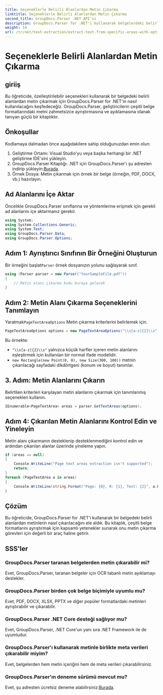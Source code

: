 ```yaml
---
title: Seçeneklerle Belirli Alanlardan Metin Çıkarma
linktitle: Seçeneklerle Belirli Alanlardan Metin Çıkarma
second_title: GroupDocs.Parser .NET API'si
description: GroupDocs.Parser for .NET'i kullanarak belgelerdeki belirli alanlardan metni nasıl çıkaracağınızı öğrenin. Bu eğitimle gelişmiş metin çıkarma seçeneklerini keşfedin.
weight: 14
url: /tr/net/text-extraction/extract-text-from-specific-areas-with-options/
---
```


# Seçeneklerle Belirli Alanlardan Metin Çıkarma

## giriiş
Bu öğreticide, özelleştirilebilir seçenekleri kullanarak bir belgedeki belirli alanlardan metin çıkarmak için GroupDocs.Parser for .NET'in nasıl kullanılacağını keşfedeceğiz. GroupDocs.Parser, geliştiricilerin çeşitli belge formatlarındaki metni zahmetsizce ayrıştırmasına ve ayıklamasına olanak tanıyan güçlü bir kitaplıktır.
## Önkoşullar
Kodlamaya dalmadan önce aşağıdakilere sahip olduğunuzdan emin olun:
1. Geliştirme Ortamı: Visual Studio'yu veya başka herhangi bir .NET geliştirme IDE'sini yükleyin.
2.  GroupDocs.Parser Kitaplığı: .NET için GroupDocs.Parser'ı şu adresten indirip yükleyin:[Burada](https://releases.groupdocs.com/parser/net/).
3. Örnek Dosya: Metin çıkarmak için örnek bir belge (örneğin, PDF, DOCX, vb.) hazırlayın.

## Ad Alanlarını İçe Aktar
Öncelikle GroupDocs.Parser sınıflarına ve yöntemlerine erişmek için gerekli ad alanlarını içe aktarmanız gerekir.
```csharp
using System;
using System.Collections.Generic;
using System.Text;
using GroupDocs.Parser.Data;
using GroupDocs.Parser.Options;
```
## Adım 1: Ayrıştırıcı Sınıfının Bir Örneğini Oluşturun
 Bir örneğini başlat`Parser` örnek dosyanızın yolunu sağlayarak sınıf.
```csharp
using (Parser parser = new Parser("YourSampleFile.pdf"))
{
    // Metin alanı çıkarma kodu buraya gelecek
}
```
## Adım 2: Metin Alanı Çıkarma Seçeneklerini Tanımlayın
 Yaratmak`PageTextAreaOptions` Metin çıkarma kriterlerini belirlemek için.
```csharp
PageTextAreaOptions options = new PageTextAreaOptions("\\s[a-z]{2}\\s", new Rectangle(new Point(0, 0), new Size(300, 100)));
```
Bu örnekte:
- `"\\s[a-z]{2}\\s"` yalnızca küçük harfler içeren metin alanlarını eşleştirmek için kullanılan bir normal ifade modelidir.
- `new Rectangle(new Point(0, 0), new Size(300, 100))` metnin çıkarılacağı sayfadaki dikdörtgeni (konum ve boyut) tanımlar.
## 3. Adım: Metin Alanlarını Çıkarın
Belirtilen kriterleri karşılayan metin alanlarını çıkarmak için tanımlanmış seçenekleri kullanın.
```csharp
IEnumerable<PageTextArea> areas = parser.GetTextAreas(options);
```
## Adım 4: Çıkarılan Metin Alanlarını Kontrol Edin ve Yineleyin
Metin alanı çıkarmanın desteklenip desteklenmediğini kontrol edin ve ardından çıkarılan alanlar üzerinde yineleme yapın.
```csharp
if (areas == null)
{
    Console.WriteLine("Page text areas extraction isn't supported");
    return;
}
foreach (PageTextArea a in areas)
{
    Console.WriteLine(string.Format("Page: {0}, R: {1}, Text: {2}", a.Page.Index, a.Rectangle, a.Text));
}
```

## Çözüm
Bu öğreticide, GroupDocs.Parser for .NET'i kullanarak bir belgedeki belirli alanlardan metinlerin nasıl çıkarılacağını ele aldık. Bu kitaplık, çeşitli belge formatlarını ayrıştırmak için kapsamlı yetenekler sunarak onu metin çıkarma görevleri için değerli bir araç haline getirir.

## SSS'ler
### GroupDocs.Parser taranan belgelerden metin çıkarabilir mi?
Evet, GroupDocs.Parser, taranan belgeler için OCR tabanlı metin ayıklamayı destekler.
### GroupDocs.Parser birden çok belge biçimiyle uyumlu mu?
Evet, PDF, DOCX, XLSX, PPTX ve diğer popüler formatlardaki metinleri ayrıştırabilir ve çıkarabilir.
### GroupDocs.Parser .NET Core desteği sağlıyor mu?
Evet, GroupDocs.Parser, .NET Core'un yanı sıra .NET Framework ile de uyumludur.
### GroupDocs.Parser'ı kullanarak metinle birlikte meta verileri çıkarabilir miyim?
Evet, belgelerden hem metin içeriğini hem de meta verileri çıkarabilirsiniz.
### GroupDocs.Parser'ın deneme sürümü mevcut mu?
 Evet, şu adresten ücretsiz deneme alabilirsiniz:[Burada](https://releases.groupdocs.com/).